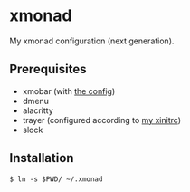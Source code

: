 # xmonad

My xmonad configuration (next generation).

## Prerequisites

* xmobar (with [the config](https://github.com/evnu/xmobarrc))
* dmenu
* alacritty
* trayer (configured according to [my xinitrc](https://github.com/evnu/xmobarrc))
* slock

## Installation

```
$ ln -s $PWD/ ~/.xmonad
```
